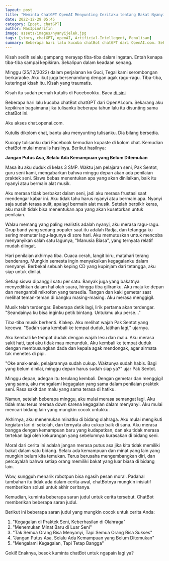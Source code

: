 ```yaml
---
layout: post
title: "Meminta ChatGPT OpenAI Menyunting Ceritaku tentang Bakat Nyanyiku yang Menyedihkan"
date: 2022-12-29 05:45
category: [post, chatGPT] 
author: MasIpinArifin
image: assets/images/nyanyijelek.jpg
tags: [story, chatGPT, openAI, Artificial-Intellegent, Penulisan]
summary: Beberapa hari lalu kucoba chatBot chatGPT dari OpenAI.com. Sekarang aku kepikiran bagaimana jika tulisanku beberapa tahun lalu itu  disunting sama chatBot ini. Aku akses chat.openai.com. Kutulis dikolom chat, bantu aku menyunting tulisanku. Dia bilang bersedia.
---
```


Kisah sedih selalu gampang merayap tiba-tiba dalam ingatan. Entah kenapa tiba-tiba sampai kepikiran. Sekalipun dalam keadaan senang.

Minggu (25/12/2022) dalam perjalanan ke Guci, Tegal kami serombongan berkaraoke. Aku ikut juga bersenandung dengan agak ragu-ragu. Tiba-tiba, kuteringat kisah itu. Kisah yang traumatis.

Kisah itu sudah pernah kutulis di Facebookku. Baca [di sini][nyanyi-sedih-fb]

Beberapa hari lalu kucoba chatBot chatGPT dari OpenAI.com. Sekarang aku kepikiran bagaimana jika tulisanku beberapa tahun lalu itu  disunting sama chatBot ini.

Aku akses chat.openai.com.

Kutulis dikolom chat, bantu aku menyunting tulisanku. Dia bilang bersedia.

Kucopy tulisanku dari Facebook kemudian kupaste di kolom chat. Kemudian chatBot mulai menulis hasilnya. Berikut hasilnya:

**Jangan Putus Asa, Selalu Ada Kemampuan yang Belum Ditemukan**

Masa itu aku duduk di kelas 3 SMP. Waktu jam pelajaran seni, Pak Sentot, guru seni kami, mengabarkan bahwa minggu depan akan ada penilaian praktek seni. Siswa bebas menentukan apa yang akan dinilaikan, baik itu nyanyi atau bermain alat musik.

Aku merasa tidak berbakat dalam seni, jadi aku merasa frustasi saat mendengar kabar ini. Aku tidak tahu harus nyanyi atau bermain apa. Nyanyi saja sudah terasa sulit, apalagi bermain alat musik. Setelah berpikir keras, aku masih tidak bisa menentukan apa yang akan kusetorkan untuk penilaian.

Walau memang yang paling realistis adalah nyanyi, aku merasa ragu-ragu. Grup band yang sedang populer saat itu adalah Radja, dan tetangga ku sering memutar lagu-lagunya di sore hari. Aku memutuskan untuk mencoba menyanyikan salah satu lagunya, "Manusia Biasa", yang ternyata relatif mudah diingat.

Hari penilaian akhirnya tiba. Cuaca cerah, langit biru, matahari terang benderang. Mungkin semesta ingin menyaksikan kegagalanku dalam menyanyi. Berbekal sebuah keping CD yang kupinjam dari tetangga, aku siap untuk dinilai.

Setiap siswa dipanggil satu per satu. Banyak juga yang bakatnya menyedihkan dalam hal olah suara, hingga tiba giliranku. Aku maju ke depan dan mengambil mikrofon yang tersedia. Tangan dan kaki gemetar saat melihat teman-teman di bangku masing-masing. Aku merasa menggigil.

Musik telah terdengar. Beberapa detik lagi, lirik pertama akan terdengar. "Seandainya ku bisa inginku petik bintang. Untukmu aku perse..."

Tiba-tiba musik berhenti. Klakep. Aku melihat wajah Pak Sentot yang kecewa. "Sudah sana kembali ke tempat duduk, latihan lagi," ujarnya.

Aku kembali ke tempat duduk dengan wajah lesu dan malu. Aku merasa sakit hati, tapi aku tidak mau menunduk. Aku kembali ke tempat duduk dengan membusungkan dada dan kepala agak mendongak, agar airmata tak menetes di pipi.

"Oke anak-anak, pelajarannya sudah cukup. Waktunya sudah habis. Bagi yang belum dinilai, minggu depan harus sudah siap ya?" ujar Pak Sentot.

Minggu depan, adegan itu terulang kembali. Dengan gemetar dan menggigil yang sama, aku mengalami kegagalan yang sama dalam penilaian praktek seni. Rasa sakit dan malu yang sama terasa di hatiku.

Namun, setelah beberapa minggu, aku mulai merasa semangat lagi. Aku tidak mau terus merasa down karena kegagalan dalam menyanyi. Aku mulai mencari bidang lain yang mungkin cocok untukku.

Akhirnya, aku menemukan minatku di bidang olahraga. Aku mulai mengikuti kegiatan lari di sekolah, dan ternyata aku cukup baik di sana. Aku merasa bangga dengan kemampuan baru yang kudapatkan, dan aku tidak merasa tertekan lagi oleh kekurangan yang sebelumnya kurasakan di bidang seni.

Moral dari cerita ini adalah jangan merasa putus asa jika kita tidak memiliki bakat dalam satu bidang. Selalu ada kemampuan dan minat yang lain yang mungkin belum kita temukan. Terus berusaha mengembangkan diri, dan percayalah bahwa setiap orang memiliki bakat yang luar biasa di bidang lain.

Wow, sungguh menarik robotpun bisa ngasih pesan moral. Padahal tambahan itu tidak ada dalam cerita awal, chatBotnya mungkin inisiatif memberikan solusi untuk akhir ceritanya.

Kemudian, kuminta beberapa saran judul untuk cerita tersebut. ChatBot memberikan beberapa saran judul.

Berikut ini beberapa saran judul yang mungkin cocok untuk cerita Anda:

1. "Kegagalan di Praktek Seni, Keberhasilan di Olahraga"
2. "Menemukan Minat Baru di Luar Seni"
3. "Tak Semua Orang Bisa Menyanyi, Tapi Semua Orang Bisa Sukses"
4. "Jangan Putus Asa, Selalu Ada Kemampuan yang Belum Ditemukan"
5. "Mengalami Kegagalan, Tapi Tetap Bangga"

Gokil! Enaknya, besok kuminta chatBot untuk ngapain lagi ya?

[nyanyi-sedih-fb]: https://www.facebook.com/1188587908/posts/10212185661135258/?flite=scwspnss